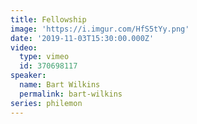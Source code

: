 ```yaml
---
title: Fellowship
image: 'https://i.imgur.com/HfS5tYy.png'
date: '2019-11-03T15:30:00.000Z'
video:
  type: vimeo
  id: 370698117
speaker:
  name: Bart Wilkins
  permalink: bart-wilkins
series: philemon
---
```


